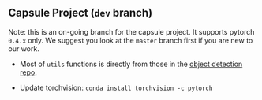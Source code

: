 ## Capsule Project (`dev` branch)

Note: this is an on-going branch for the capsule project. It supports pytorch ``0.4.x`` only. 
We suggest you look at the ``master``     branch first if you are new to our work.

- Most of `utils` functions is directly from those in the
[object detection repo](https://github.com/hli2020/object_detection/tree/master/utils).


- Update torchvision: `conda install torchvision -c pytorch`
